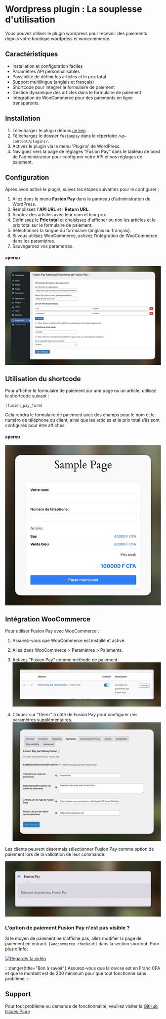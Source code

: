 # Wordpress plugin : La souplesse d'utilisation

Vous pouvez utiliser le plugin wordpress pour recevoir des paiements depuis votre boutique wordpress et woocommerce.

## Caractéristiques

- Installation et configuration faciles
- Paramètres API personnalisables
- Possibilité de définir les articles et le prix total
- Support multilingue (anglais et français)
- Shortcode pour intégrer le formulaire de paiement
- Gestion dynamique des articles dans le formulaire de paiement
- Intégration de WooCommerce pour des paiements en ligne transparents.

## Installation

1. Téléchargez le plugin depuis [ce lien](https://docs.moneyfusion.net/fusionpay.zip).
2. Téléchargez le dossier `fusionpay` dans le répertoire `/wp-content/plugins/`.
3. Activez le plugin via le menu 'Plugins' de WordPress.
4. Naviguez vers la page de réglages "Fusion Pay" dans le tableau de bord de l'administrateur pour configurer votre API et vos réglages de paiement.

## Configuration

Après avoir activé le plugin, suivez les étapes suivantes pour le configurer :

1. Allez dans le menu **Fusion Pay** dans le panneau d'administration de WordPress.
2. Remplissez l'**API URL** et l'**Return URL**.
3. Ajoutez des articles avec leur nom et leur prix.
4. Définissez le **Prix total** et choisissez d'afficher ou non les articles et le prix total sur le formulaire de paiement.
5. Sélectionnez la langue du formulaire (anglais ou français).
6. Si vous utilisez WooCommerce, activez l'intégration de WooCommerce dans les paramètres.
7. Sauvegardez vos paramètres.

#### aperçu

![panel](https://raw.githubusercontent.com/Yaya12085/wp-fusionpay/refs/heads/main/assets/screenshot-1.png)

## Utilisation du shortcode

Pour afficher le formulaire de paiement sur une page ou un article, utilisez le shortcode suivant :

```plaintext
[fusion_pay_form]
```

Cela rendra le formulaire de paiement avec des champs pour le nom et le numéro de téléphone du client, ainsi que les articles et le prix total s'ils sont configurés pour être affichés.

#### aperçu

![form](https://raw.githubusercontent.com/Yaya12085/wp-fusionpay/refs/heads/main/assets/screenshot-2.png)

## Intégration WooCommerce

Pour utiliser Fusion Pay avec WooCommerce :

1. Assurez-vous que WooCommerce est installé et activé.
2. Allez dans WooCommerce > Paramètres > Paiements.
3. Activez "Fusion Pay" comme méthode de paiement.
   ![woocommerce-fusionpay-activation](https://raw.githubusercontent.com/Yaya12085/wp-fusionpay/refs/heads/main/assets/woo-activation.png)

4. Cliquez sur "Gérer" à côté de Fusion Pay pour configurer des paramètres supplémentaires.
   ![formulaire](https://raw.githubusercontent.com/Yaya12085/wp-fusionpay/refs/heads/main/assets/screenshot-3.png)

Les clients peuvent désormais sélectionner Fusion Pay comme option de paiement lors de la validation de leur commande.

![formulaire](https://raw.githubusercontent.com/Yaya12085/wp-fusionpay/refs/heads/main/assets/screenshot-4.png)

### L'option de paiement Fusion Pay n'est pas visible ?

Si le moyen de paiement ne s'affiche pas, allez modifier la page de paiement en entrant. `[woocommerce_checkout]` dans la section shortcut: Pour plus d'info:

[![Regarder la vidéo](https://img.youtube.com/vi/sfYauEEO7S0/0.jpg)](https://www.youtube.com/watch?v=sfYauEEO7S0)

:::danger{title="Bon à savoir"}
Assurez-vous que la devise est en Franc CFA et que le montant est de 200 minimum pour que tout fonctionne sans problème.
:::

## Support

Pour tout problème ou demande de fonctionnalité, veuillez visiter la [GitHub Issues Page](https://github.com/Yaya12085/wp-fusionpay/issues)

```

```
